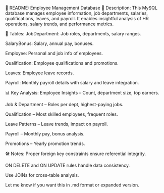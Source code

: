 📄 README: Employee Management Database
📌 Description:
This MySQL database manages employee information, job departments, salaries, qualifications, leaves, and payroll. It enables insightful analysis of HR operations, salary trends, and performance metrics.

📁 Tables:
JobDepartment: Job roles, departments, salary ranges.

SalaryBonus: Salary, annual pay, bonuses.

Employee: Personal and job info of employees.

Qualification: Employee qualifications and promotions.

Leaves: Employee leave records.

Payroll: Monthly payroll details with salary and leave integration.

📊 Key Analysis:
Employee Insights – Count, department size, top earners.

Job & Department – Roles per dept, highest-paying jobs.

Qualification – Most skilled employees, frequent roles.

Leave Patterns – Leave trends, impact on payroll.

Payroll – Monthly pay, bonus analysis.

Promotions – Yearly promotion trends.

🛠️ Notes:
Proper foreign key constraints ensure referential integrity.

ON DELETE and ON UPDATE rules handle data consistency.

Use JOINs for cross-table analysis.

Let me know if you want this in .md format or expanded version.








